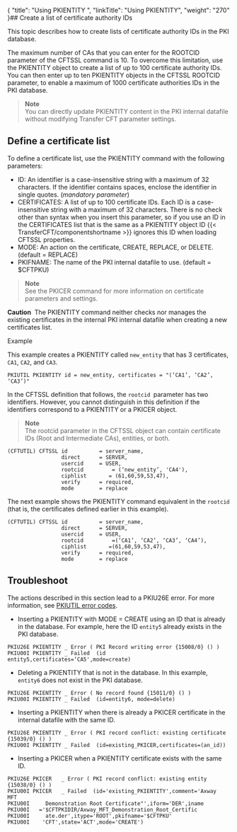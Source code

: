 {
    "title": "Using PKIENTITY ",
    "linkTitle": "Using PKIENTITY",
    "weight": "270"
}## Create a list of certificate authority IDs

This topic describes how to create lists of certificate authority IDs in the PKI database.

The maximum number of CAs that you can enter for the ROOTCID parameter of the CFTSSL command is 10. To overcome this limitation, use the PKIENTITY object  to create a list of up to 100 certificate authority IDs. You can then enter up to ten PKIENTITY objects in the CFTSSL ROOTCID parameter, to enable a maximum of 1000 certificate authorities IDs in the PKI database.

> **Note**  
> You can directly update PKIENTITY content in the PKI internal datafile without  modifying Transfer CFT parameter settings.

## Define a certificate list

To define a certificate list, use the PKIENTITY command with the following parameters:

-   ID: An identifier is a case-insensitive string with a maximum of 32 characters. If the identifier contains spaces, enclose the identifier in single quotes. (*mandatory* *parameter*)
-   CERTIFICATES: A list of up to 100 certificate IDs. Each ID is a case-insensitive string with a maximum of 32 characters.  There is no check other than syntax when you insert this parameter,  so if you use an ID in the CERTIFICATES list that is the same as a PKIENTITY object ID {{< TransferCFT/componentshortname >}} ignores this ID when loading CFTSSL properties.  
-   MODE: An action on the certificate, CREATE, REPLACE, or DELETE.  (default = REPLACE)
-   PKIFNAME: The name of the PKI internal datafile to use. (default = $CFTPKU)

> **Note**  
> See the PKICER command for more information on certificate parameters and settings.

**Caution**  The PKIENTITY command neither checks nor manages the existing certificates in the internal PKI internal datafile when creating a new certificates list.

Example

This example creates a PKIENTITY called `new_entity` that has 3 certificates, `CA1`, `CA2`, and `CA3`.

```
PKIUTIL PKIENTITY id = new_entity, certificates = "(‘CA1’, ‘CA2’, ‘CA3’)"
```

In the CFTSSL definition that follows, the `rootcid `parameter has two identifiers. However, you cannot distinguish in this definition if the identifiers correspond to a PKIENTITY or a PKICER object.

> **Note**  
> The rootcid parameter in the CFTSSL object can contain certificate IDs  (Root and Intermediate CAs), entities, or both.

```
(CFTUTIL) CFTSSL id          = server_name,
                 direct      = SERVER,
                 usercid     = USER,
                 rootcid         = (‘new_entity’, 'CA4'),
                 ciphlist       = (61,60,59,53,47),
                 verify      = required,
                 mode        = replace      
```

The next example shows the PKIENTITY command equivalent in the `rootcid `(that is, the certificates defined earlier in this example).

```
(CFTUTIL) CFTSSL id          = server_name,
                 direct      = SERVER,
                 usercid     = USER,
                 rootcid         =(‘CA1’, ‘CA2’, ‘CA3’, ‘CA4’),
                 ciphlist       =(61,60,59,53,47),
                 verify      = required,
                 mode        = replace      
```

## Troubleshoot

The actions described in this section lead to a PKIU26E error. For more information, see  [PKIUTIL error codes](../../../../troubleshoot_intro/messages_and_error_codes_start_here/pkiutil_error_codes).

-   Inserting a PKIENTITY with MODE = CREATE using an ID that is already  in the database. For example, here the ID `entity5`  already exists in the PKI database.

```
PKIU26E PKIENTITY _ Error ( PKI Record writing error {15008/0} () )
PKIU00I PKIENTITY _ Failed  (id entity5,certificates=‘CA5',mode=create)
```

-   Deleting a PKIENTITY that is not in the database. In this example, `entity6`  does not exist in the PKI database.

```
PKIU26E PKIENTITY _ Error ( No record found {15011/0} () )
PKIU00I PKIENTITY _ Failed  (id=entity6, mode=delete)
```

-   Inserting a PKIENTITY when there is already a PKICER certificate in the internal datafile with the same ID.

```
PKIU26E PKIENTITY _ Error ( PKI record conflict: existing certificate {15039/0} () )
PKIU00I PKIENTITY _ Failed  (id=existing_PKICER,certificates=(an_id))
```

-   Inserting a PKICER when a PKIENTITY certificate exists with the same ID.

```
PKIU26E PKICER   _ Error ( PKI record conflict: existing entity {15038/0} () )
PKIU00I PKICER   _ Failed  (id='existing_PKIENTITY',comment='Axway MFT 
PKIU00I     Demonstration Root Certificate"',iform='DER',iname  
PKIU00I   ='$CFTPKIDIR/Axway_MFT_Demonstration_Root_Certific  
PKIU00I     ate.der',itype='ROOT',pkifname='$CFTPKU'
PKIU00I    'CFT',state='ACT',mode='CREATE')
```
